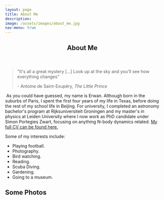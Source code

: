```yaml
---
layout: page
title: About Me
description:
image: /assets/images/about_me.jpg
nav-menu: true
---
```


<!-- Main -->
<div id="main" class="alt">

<!-- One -->
<section id="one">
	<div class="inner">
		<header class="major">
			<h1>About Me</h1>
		</header>

<!-- Content -->
<blockquote>"It's all a great mystery [...] Look up at the sky and you'll see how everything changes"</p>
- Antoine de Saint-Exupéry, <i>The Little Prince</i>
</blockquote>

<p><span class="image right"><img src="{% link assets/images/great_wall.JPG %}" alt="" /></span>
As you could have guessed, my name is Erwan. Although born in the suburbs of Paris, I spent the first four years of my life in Texas, before doing the rest of my school life in Beijing. For university, I completed an astronomy bachelor's program at Rijksuniversiteit Groningen and my master's in physics at Leiden University where I now work as PhD candidate under Simon Portegies Zwart, focusing on anything N-body dynamics related. <a href="assets/Erwan_Hochart_CV.pdf" download>My full CV can be found here. </a></p> Some of my interests include:
<ul>
	<li>Playing football.</li>
	<li>Photography.</li>
	<li>Bird watching.</li>
	<li>Reading.</li>
	<li>Scuba Diving.</li>
	<li>Gardening.</li>
	<li>Going to a museum.</li>
</ul>
	
<h2> Some Photos </h2>
<span class="image fit"><img src="{% link assets/images/watertown.jpg %}" alt="" /></span>
<div class="box alt">
	<div class="row 80% uniform">
		<div class="4u"><span class="image fit"><img src="{% link assets/images/mt_saint_michel.JPG %}" alt="" /></span></div>
		<div class="4u"><span class="image fit"><img src="{% link assets/images/bayeaux.jpg %}" alt="" /></span></div>
		<div class="4u"><span class="image fit"><img src="{% link assets/images/sunrise.jpg %}" alt="" /></span></div>
		<!-- Break -->
		<div class="4u"><span class="image fit"><img src="{% link assets/images/factory.jpg %}" alt="" /></span></div>
		<div class="4u"><span class="image fit"><img src="{% link assets/images/planes.jpg %}" alt="" /></span></div>
		<div class="4u"><span class="image fit"><img src="{% link assets/images/poland.JPG %}" alt="" /></span></div>
		<!-- Break -->
		<div class="4u"><span class="image fit"><img src="{% link assets/images/dragons.jpg %}" alt="" /></span></div>
		<div class="4u"><span class="image fit"><img src="{% link assets/images/bird_snow.JPG %}" alt="" /></span></div>
		<div class="4u"><span class="image fit"><img src="{% link assets/images/flowers.JPG %}" alt="" /></span></div>
	</div>
</div>
<span class="image fit"><img src="{% link assets/images/leiden_windmill.jpg %}" alt="" /></span>
<div class="box alt">
	<div class="row 80% uniform">
		<div class="4u"><span class="image fit"><img src="{% link assets/images/starfish.jpg %}" alt="" /></span></div>
		<div class="4u"><span class="image fit"><img src="{% link assets/images/manta_ray.jpg %}" alt="" /></span></div>
		<div class="4u"><span class="image fit"><img src="{% link assets/images/octopus.jpg %}" alt="" /></span></div>
		<!-- Break -->
		<div class="4u"><span class="image fit"><img src="{% link assets/images/temple.jpg %}" alt="" /></span></div>
		<div class="4u"><span class="image fit"><img src="{% link assets/images/buildings_pastel.png %}" alt="" /></span></div>
		<div class="4u"><span class="image fit"><img src="{% link assets/images/observatory.jpg %}" alt="" /></span></div>
		<!-- Break -->
		<div class="4u"><span class="image fit"><img src="{% link assets/images/leiden_pane.jpg %}" alt="" /></span></div>
		<div class="4u"><span class="image fit"><img src="{% link assets/images/bird1.jpg %}" alt="" /></span></div>
		<div class="4u"><span class="image fit"><img src="{% link assets/images/moon.jpg %}" alt="" /></span></div>
	</div>
</div>
<span class="image fit"><img src="{% link assets/images/great_wall_long.jpg %}" alt="" /></span>
